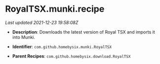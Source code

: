 # RoyalTSX.munki.recipe

_Last updated 2021-12-23 19:58:08Z_

- **Description**: Downloads the latest version of Royal TSX and imports it into Munki.

- **Identifier**: `com.github.homebysix.munki.RoyalTSX`

- **Parent Recipes**: `com.github.homebysix.download.RoyalTSX`